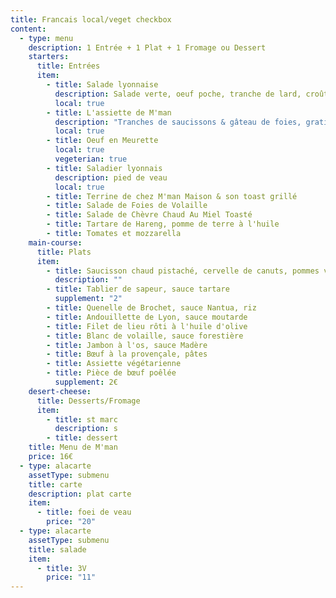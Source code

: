 ```yaml
---
title: Francais local/veget checkbox
content:
  - type: menu
    description: 1 Entrée + 1 Plat + 1 Fromage ou Dessert
    starters:
      title: Entrées
      item:
        - title: Salade lyonnaise
          description: Salade verte, oeuf poche, tranche de lard, croûtons
          local: true
        - title: L'assiette de M'man
          description: "Tranches de saucissons & gâteau de foies, gratinés au four "
          local: true
        - title: Oeuf en Meurette
          local: true
          vegeterian: true
        - title: Saladier lyonnais
          description: pied de veau
          local: true
        - title: Terrine de chez M'man Maison & son toast grillé
        - title: Salade de Foies de Volaille
        - title: Salade de Chèvre Chaud Au Miel Toasté
        - title: Tartare de Hareng, pomme de terre à l'huile
        - title: Tomates et mozzarella
    main-course:
      title: Plats
      item:
        - title: Saucisson chaud pistaché, cervelle de canuts, pommes vapeurs
          description: ""
        - title: Tablier de sapeur, sauce tartare
          supplement: "2"
        - title: Quenelle de Brochet, sauce Nantua, riz
        - title: Andouillette de Lyon, sauce moutarde
        - title: Filet de lieu rôti à l'huile d'olive
        - title: Blanc de volaille, sauce forestière
        - title: Jambon à l'os, sauce Madère
        - title: Bœuf à la provençale, pâtes
        - title: Assiette végétarienne
        - title: Pièce de bœuf poêlée
          supplement: 2€
    desert-cheese:
      title: Desserts/Fromage
      item:
        - title: st marc
          description: s
        - title: dessert
    title: Menu de M'man
    price: 16€
  - type: alacarte
    assetType: submenu
    title: carte
    description: plat carte
    item:
      - title: foei de veau
        price: "20"
  - type: alacarte
    assetType: submenu
    title: salade
    item:
      - title: 3V
        price: "11"
---
```

